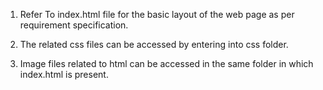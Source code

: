 1. Refer To index.html file for the basic layout of the web page as per requirement specification.

2. The related css files can be accessed by entering into css folder.

3. Image files related to html can be accessed in the same folder in which index.html is present.
